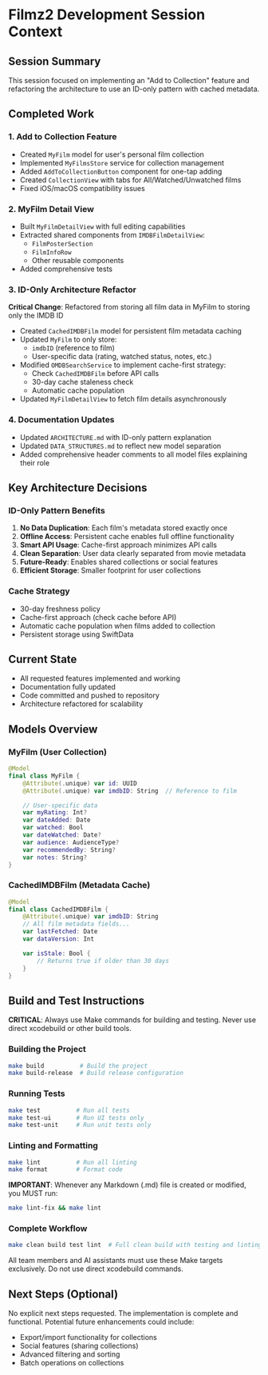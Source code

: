 # Filmz2 Development Session Context

## Session Summary

This session focused on implementing an "Add to Collection" feature and refactoring the architecture to use an ID-only pattern with cached metadata.

## Completed Work

### 1. Add to Collection Feature

- Created `MyFilm` model for user's personal film collection
- Implemented `MyFilmsStore` service for collection management
- Added `AddToCollectionButton` component for one-tap adding
- Created `CollectionView` with tabs for All/Watched/Unwatched films
- Fixed iOS/macOS compatibility issues

### 2. MyFilm Detail View

- Built `MyFilmDetailView` with full editing capabilities
- Extracted shared components from `IMDBFilmDetailView`:
  - `FilmPosterSection`
  - `FilmInfoRow`
  - Other reusable components
- Added comprehensive tests

### 3. ID-Only Architecture Refactor

**Critical Change**: Refactored from storing all film data in MyFilm to storing only the IMDB ID

- Created `CachedIMDBFilm` model for persistent film metadata caching
- Updated `MyFilm` to only store:
  - `imdbID` (reference to film)
  - User-specific data (rating, watched status, notes, etc.)
- Modified `OMDBSearchService` to implement cache-first strategy:
  - Check `CachedIMDBFilm` before API calls
  - 30-day cache staleness check
  - Automatic cache population
- Updated `MyFilmDetailView` to fetch film details asynchronously

### 4. Documentation Updates

- Updated `ARCHITECTURE.md` with ID-only pattern explanation
- Updated `DATA_STRUCTURES.md` to reflect new model separation
- Added comprehensive header comments to all model files explaining their role

## Key Architecture Decisions

### ID-Only Pattern Benefits

1. **No Data Duplication**: Each film's metadata stored exactly once
2. **Offline Access**: Persistent cache enables full offline functionality
3. **Smart API Usage**: Cache-first approach minimizes API calls
4. **Clean Separation**: User data clearly separated from movie metadata
5. **Future-Ready**: Enables shared collections or social features
6. **Efficient Storage**: Smaller footprint for user collections

### Cache Strategy

- 30-day freshness policy
- Cache-first approach (check cache before API)
- Automatic cache population when films added to collection
- Persistent storage using SwiftData

## Current State

- All requested features implemented and working
- Documentation fully updated
- Code committed and pushed to repository
- Architecture refactored for scalability

## Models Overview

### MyFilm (User Collection)

```swift
@Model
final class MyFilm {
    @Attribute(.unique) var id: UUID
    @Attribute(.unique) var imdbID: String  // Reference to film

    // User-specific data
    var myRating: Int?
    var dateAdded: Date
    var watched: Bool
    var dateWatched: Date?
    var audience: AudienceType?
    var recommendedBy: String?
    var notes: String?
}
```

### CachedIMDBFilm (Metadata Cache)

```swift
@Model
final class CachedIMDBFilm {
    @Attribute(.unique) var imdbID: String
    // All film metadata fields...
    var lastFetched: Date
    var dataVersion: Int

    var isStale: Bool {
        // Returns true if older than 30 days
    }
}
```

## Build and Test Instructions

**CRITICAL**: Always use Make commands for building and testing. Never use direct xcodebuild or other build tools.

### Building the Project

```bash
make build          # Build the project
make build-release  # Build release configuration
```

### Running Tests

```bash
make test          # Run all tests
make test-ui       # Run UI tests only
make test-unit     # Run unit tests only
```

### Linting and Formatting

```bash
make lint          # Run all linting
make format        # Format code
```

**IMPORTANT**: Whenever any Markdown (.md) file is created or modified, you MUST run:

```bash
make lint-fix && make lint
```

### Complete Workflow

```bash
make clean build test lint  # Full clean build with testing and linting
```

All team members and AI assistants must use these Make targets exclusively. Do not use direct xcodebuild commands.

## Next Steps (Optional)

No explicit next steps requested. The implementation is complete and functional. Potential future enhancements could include:

- Export/import functionality for collections
- Social features (sharing collections)
- Advanced filtering and sorting
- Batch operations on collections
